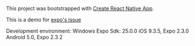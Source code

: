 This project was bootstrapped with [Create React Native App](https://github.com/react-community/create-react-native-app).

This is a demo for [expo's issue](https://github.com/expo/expo/issues/896)

Development environment: Windows
Expo Sdk: 25.0.0
iOS 9.3.5, Expo 2.3.0
Android 5.0, Expo 2.3.2
